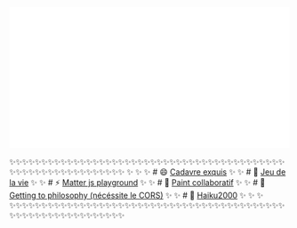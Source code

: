  
<!--
**Floune/Floune** is a ✨ _special_ ✨ repository because its `README.md` (this file) appears on your GitHub profile.

Here are some ideas to get you started:

- 🔭 I’m currently working on ...
- 🌱 I’m currently learning ...
- 👯 I’m looking to collaborate on ...
- 🤔 I’m looking for help with ...
- 💬 Ask me about ...
- 📫 How to reach me: ...
- 😄 Pronouns: ...
- ⚡ Fun fact: ...
-->

<img src="svg.svg">

✨✨✨✨✨✨✨✨✨✨✨✨✨✨✨✨✨✨✨✨✨✨✨✨✨✨✨✨✨✨✨✨✨✨✨✨✨✨✨✨✨✨✨✨✨✨✨✨✨✨✨✨✨✨✨✨✨✨✨✨✨
✨                                                                                                   ✨
✨       # 😄 [Cadavre exquis](https://chill.exemple.xyz/)                                           ✨
✨       # 🌱 [Jeu de la vie](http://game-of-floune.herokuapp.com/)                                  ✨
✨       # ⚡ [Matter js playground](http://regarde.surge.sh)                                        ✨
✨       # 🔭 [Paint collaboratif](https://megapaint.herokuapp.com/)                                 ✨
✨       # 💬 [Getting to philosophy (nécéssite le CORS)](http://get-to-philosophy.surge.sh/)        ✨
✨       # 🤔 [Haiku2000](https://haiku2000.herokuapp.com/)                                          ✨
✨                                                                                                   ✨
✨✨✨✨✨✨✨✨✨✨✨✨✨✨✨✨✨✨✨✨✨✨✨✨✨✨✨✨✨✨✨✨✨✨✨✨✨✨✨✨✨✨✨✨✨✨✨✨✨✨✨✨✨✨✨✨✨✨✨✨✨
